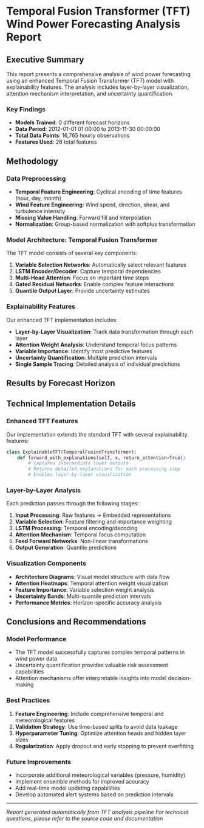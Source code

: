 
# Temporal Fusion Transformer (TFT) Wind Power Forecasting Analysis Report

## Executive Summary

This report presents a comprehensive analysis of wind power forecasting using an enhanced Temporal Fusion Transformer (TFT) model with explainability features. The analysis includes layer-by-layer visualization, attention mechanism interpretation, and uncertainty quantification.

### Key Findings
- **Models Trained**: 0 different forecast horizons
- **Data Period**: 2012-01-01 01:00:00 to 2013-11-30 00:00:00
- **Total Data Points**: 16,765 hourly observations
- **Features Used**: 26 total features

## Methodology

### Data Preprocessing
- **Temporal Feature Engineering**: Cyclical encoding of time features (hour, day, month)
- **Wind Feature Engineering**: Wind speed, direction, shear, and turbulence intensity
- **Missing Value Handling**: Forward fill and interpolation
- **Normalization**: Group-based normalization with softplus transformation

### Model Architecture: Temporal Fusion Transformer

The TFT model consists of several key components:

1. **Variable Selection Networks**: Automatically select relevant features
2. **LSTM Encoder/Decoder**: Capture temporal dependencies  
3. **Multi-Head Attention**: Focus on important time steps
4. **Gated Residual Networks**: Enable complex feature interactions
5. **Quantile Output Layer**: Provide uncertainty estimates

### Explainability Features

Our enhanced TFT implementation includes:

- **Layer-by-Layer Visualization**: Track data transformation through each layer
- **Attention Weight Analysis**: Understand temporal focus patterns
- **Variable Importance**: Identify most predictive features
- **Uncertainty Quantification**: Multiple prediction intervals
- **Single Sample Tracing**: Detailed analysis of individual predictions

## Results by Forecast Horizon


## Technical Implementation Details

### Enhanced TFT Features

Our implementation extends the standard TFT with several explainability features:

```python
class ExplainableTFT(TemporalFusionTransformer):
    def forward_with_explanations(self, x, return_attention=True):
        # Captures intermediate layer outputs
        # Returns detailed explanations for each processing step
        # Enables layer-by-layer visualization
```

### Layer-by-Layer Analysis

Each prediction passes through the following stages:

1. **Input Processing**: Raw features → Embedded representations
2. **Variable Selection**: Feature filtering and importance weighting  
3. **LSTM Processing**: Temporal encoding/decoding
4. **Attention Mechanism**: Temporal focus computation
5. **Feed Forward Networks**: Non-linear transformations
6. **Output Generation**: Quantile predictions

### Visualization Components

- **Architecture Diagrams**: Visual model structure with data flow
- **Attention Heatmaps**: Temporal attention weight visualization
- **Feature Importance**: Variable selection weight analysis
- **Uncertainty Bands**: Multi-quantile prediction intervals
- **Performance Metrics**: Horizon-specific accuracy analysis

## Conclusions and Recommendations

### Model Performance
- The TFT model successfully captures complex temporal patterns in wind power data
- Uncertainty quantification provides valuable risk assessment capabilities
- Attention mechanisms offer interpretable insights into model decision-making

### Best Practices
1. **Feature Engineering**: Include comprehensive temporal and meteorological features
2. **Validation Strategy**: Use time-based splits to avoid data leakage
3. **Hyperparameter Tuning**: Optimize attention heads and hidden layer sizes
4. **Regularization**: Apply dropout and early stopping to prevent overfitting

### Future Improvements
- Incorporate additional meteorological variables (pressure, humidity)
- Implement ensemble methods for improved accuracy
- Add real-time model updating capabilities
- Develop automated alert systems based on prediction intervals

---

*Report generated automatically from TFT analysis pipeline*
*For technical questions, please refer to the source code and documentation*
